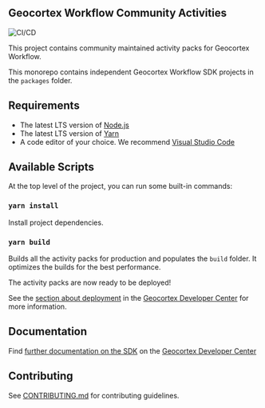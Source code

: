 ## Geocortex Workflow Community Activities

![CI/CD](https://github.com/geocortex/vertigis-workflow-community-activities/workflows/CI/CD/badge.svg)

This project contains community maintained activity packs for Geocortex Workflow.

This monorepo contains independent Geocortex Workflow SDK projects in the `packages` folder.

## Requirements

-   The latest LTS version of [Node.js](https://nodejs.org/en/download/)
-   The latest LTS version of [Yarn](https://classic.yarnpkg.com/en/docs/install)
-   A code editor of your choice. We recommend [Visual Studio Code](https://code.visualstudio.com/)

## Available Scripts

At the top level of the project, you can run some built-in commands:

### `yarn install`

Install project dependencies.

### `yarn build`

Builds all the activity packs for production and populates the `build` folder. It optimizes the builds for the best performance.

The activity packs are now ready to be deployed!

See the [section about deployment](https://developers.geocortex.com/docs/workflow/sdk-web-overview/#deployment) in the [Geocortex Developer Center](https://developers.geocortex.com/docs/workflow/overview/) for more information.

## Documentation

Find [further documentation on the SDK](https://developers.geocortex.com/docs/workflow/sdk-web-overview/) on the [Geocortex Developer Center](https://developers.geocortex.com/docs/workflow/overview/)

## Contributing

See [CONTRIBUTING.md](CONTRIBUTING.md) for contributing guidelines.
